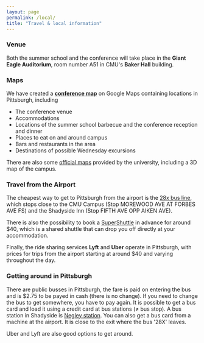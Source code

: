 ```yaml
---
layout: page
permalink: /local/
title: "Travel & local information"
---
```


### Venue

Both the summer school and the conference will take place in the **Giant Eagle
Auditorium**, room number A51 in CMU's **Baker Hall** building.

### Maps

We have created a **[conference
map](https://www.google.com/maps/d/viewer?mid=1Eq3-6x6P75jL6tUcY7eDLOuoL2-7NbHc&ll=40.448091221474606%2C-79.94874355000002&z=13)**
on Google Maps containing locations in Pittsburgh, including

* The conference venue
* Accommodations
* Locations of the summer school barbecue and the conference reception and dinner
* Places to eat on and around campus
* Bars and restaurants in the area
* Destinations of possible Wednesday excursions

There are also some [official
maps](https://www.cmu.edu/visit/maps-parking-transportation.html) provided by
the university, including a 3D map of the campus.
<!-- 
CMU maps of the 
[Here](https://www.cmu.edu/visit/index.html) is some official information on how
to get to the campus. And
 you can find
a 3D campus map. -->

### Travel from the Airport

The cheapest way to get to Pittsburgh from the airport is the [28x bus
line](https://www.portauthority.org/pdfs/28X.pdf), which stops close to the CMU
Campus (Stop MOREWOOD AVE AT FORBES AVE FS) and the Shadyside Inn (Stop
FIFTH AVE OPP AIKEN AVE).

There is also the possibility to book a
[SuperShuttle](https://www.supershuttle.com/locations/pittsburgh-pit/) in
advance for around $40, which is a shared shuttle that can drop you off directly
at your accommodation.

Finally, the ride sharing services **Lyft** and **Uber** operate in Pittsburgh,
with prices for trips from the airport starting at around $40 and varying
throughout the day.

### Getting around in Pittsburgh

There are public busses in Pittsburgh, the fare is paid on entering the bus and
is $2.75 to be payed in cash (there is no change). If you need to change the bus
to get somewhere, you have to pay again. It is possible to get a bus card and
load it using a credit card at bus stations (≠ bus stop). A bus station in
Shadyside is [Negley
station](https://www.google.de/maps/place/East+Busway+at+Negley+Station+D/@40.4539493,-79.9350931,16.5z/data=!4m5!3m4!1s0x8834f212ef940167:0xac09c380df0b750f!8m2!3d40.4568!4d-79.932492).
You can also get a bus card from a machine at the airport. It is close to the
exit where the bus '28X' leaves.

Uber and Lyft are also good options to get around.
